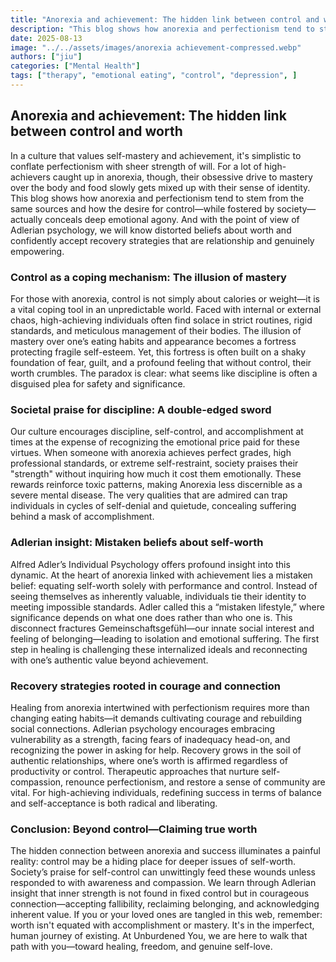 ```yaml
---
title: "Anorexia and achievement: The hidden link between control and worth"
description: "This blog shows how anorexia and perfectionism tend to stem from the same sources and how the desire for control—while fostered by society—actually conceals deep emotional agony."
date: 2025-08-13
image: "../../assets/images/anorexia achievement-compressed.webp"
authors: ["jiu"]
categories: ["Mental Health"]
tags: ["therapy", "emotional eating", "control", "depression", ]
---
```


## Anorexia and achievement: The hidden link between control and worth


In a culture that values self-mastery and achievement, it's simplistic to conflate perfectionism with sheer strength of will. For a lot of high-achievers caught up in anorexia, though, their obsessive drive to mastery over the body and food slowly gets mixed up with their sense of identity. This blog shows how anorexia and perfectionism tend to stem from the same sources and how the desire for control—while fostered by society—actually conceals deep emotional agony. And with the point of view of Adlerian psychology, we will know distorted beliefs about worth and confidently accept recovery strategies that are relationship and genuinely empowering.

### Control as a coping mechanism: The illusion of mastery
For those with anorexia, control is not simply about calories or weight—it is a vital coping tool in an unpredictable world. Faced with internal or external chaos, high-achieving individuals often find solace in strict routines, rigid standards, and meticulous management of their bodies. The illusion of mastery over one’s eating habits and appearance becomes a fortress protecting fragile self-esteem. Yet, this fortress is often built on a shaky foundation of fear, guilt, and a profound feeling that without control, their worth crumbles. The paradox is clear: what seems like discipline is often a disguised plea for safety and significance.


### Societal praise for discipline: A double-edged sword

Our culture encourages discipline, self-control, and accomplishment at times at the expense of recognizing the emotional price paid for these virtues. When someone with anorexia achieves perfect grades, high professional standards, or extreme self-restraint, society praises their "strength" without inquiring how much it cost them emotionally. These rewards reinforce toxic patterns, making Anorexia less discernible as a severe mental disease. The very qualities that are admired can trap individuals in cycles of self-denial and quietude, concealing suffering behind a mask of accomplishment.

### Adlerian insight: Mistaken beliefs about self-worth

Alfred Adler’s Individual Psychology offers profound insight into this dynamic. At the heart of anorexia linked with achievement lies a mistaken belief: equating self-worth solely with performance and control. Instead of seeing themselves as inherently valuable, individuals tie their identity to meeting impossible standards. Adler called this a “mistaken lifestyle,” where significance depends on what one does rather than who one is. This disconnect fractures Gemeinschaftsgefühl—our innate social interest and feeling of belonging—leading to isolation and emotional suffering. The first step in healing is challenging these internalized ideals and reconnecting with one’s authentic value beyond achievement.


### Recovery strategies rooted in courage and connection

Healing from anorexia intertwined with perfectionism requires more than changing eating habits—it demands cultivating courage and rebuilding social connections. Adlerian psychology encourages embracing vulnerability as a strength, facing fears of inadequacy head-on, and recognizing the power in asking for help. Recovery grows in the soil of authentic relationships, where one’s worth is affirmed regardless of productivity or control. Therapeutic approaches that nurture self-compassion, renounce perfectionism, and restore a sense of community are vital. For high-achieving individuals, redefining success in terms of balance and self-acceptance is both radical and liberating.


### Conclusion: Beyond control—Claiming true worth

The hidden connection between anorexia and success illuminates a painful reality: control may be a hiding place for deeper issues of self-worth. Society’s praise for self-control can unwittingly feed these wounds unless responded to with awareness and compassion. We learn through Adlerian insight that inner strength is not found in fixed control but in courageous connection—accepting fallibility, reclaiming belonging, and acknowledging inherent value.
If you or your loved ones are tangled in this web, remember: worth isn't equated with accomplishment or mastery. It's in the imperfect, human journey of existing. At Unburdened You, we are here to walk that path with you—toward healing, freedom, and genuine self-love.
